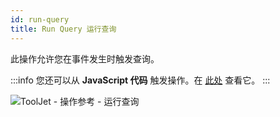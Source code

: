 ```yaml
---
id: run-query
title: Run Query 运行查询
---
```


此操作允许您在事件发生时触发查询。

:::info
您还可以从 **JavaScript 代码** 触发操作。在 [此处](/docs/how-to/run-actions-from-runjs) 查看它。
:::

<div style={{textAlign: 'center'}}>

![ToolJet - 操作参考 - 运行查询](/img/actions/run-query/run-query.png)

</div>